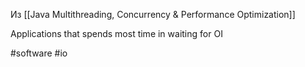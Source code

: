 Из [[Java Multithreading, Concurrency & Performance Optimization]]

Applications that spends most time in waiting for OI

#software #io
